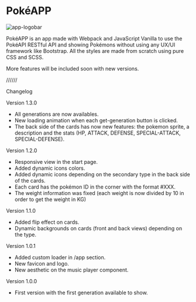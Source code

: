 # PokéAPP

![app-logobar](https://user-images.githubusercontent.com/57297760/110094855-94d09580-7d9c-11eb-9681-a2abfbbbfa36.jpg)

PokéAPP is an app made with Webpack and JavaScript Vanilla to use the PokéAPI RESTful API and showing Pokémons without using any UX/UI framework like Bootstrap. All the styles are made from scratch using pure CSS and SCSS.

More features will be included soon with new versions.

//////

Changelog

Version 1.3.0

* All generations are now availables.
* New loading animation when each get-generation button is clicked.
* The back side of the cards has now new features: the pokemon sprite, a description and the stats (HP, ATTACK, DEFENSE, SPECIAL-ATTACK, SPECIAL-DEFENSE).

Version 1.2.0

* Responsive view in the start page.
* Added dynamic icons colors.
* Added dynamic icons depending on the secondary type in the back side of the cards.
* Each card has the pokémon ID in the corner with the format #XXX.
* The weight information was fixed (each weight is now divided by 10 in order to get the weight in KG)

Version 1.1.0

* Added flip effect on cards.
* Dynamic backgrounds on cards (front and back views) depending on the type.

Version 1.0.1
* Added custom loader in /app section.
* New favicon and logo.
* New aesthetic on the music player component.

Version 1.0.0
* First version with the first generation available to show.
